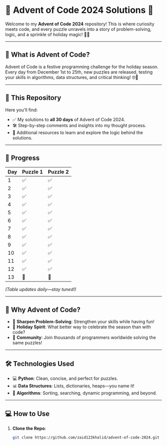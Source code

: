 # 🎄 Advent of Code 2024 Solutions 🎄

Welcome to my **Advent of Code 2024** repository! This is where curiosity meets code, and every puzzle unravels into a story of problem-solving, logic, and a sprinkle of holiday magic! 🧩✨

---

## 🌟 What is Advent of Code?

Advent of Code is a festive programming challenge for the holiday season. Every day from December 1st to 25th, new puzzles are released, testing your skills in algorithms, data structures, and critical thinking! 🤓🎅

---

## 🚀 This Repository

Here you'll find:

- ✅ My solutions to **all 30 days** of Advent of Code 2024.
- 🛠️ Step-by-step comments and insights into my thought process.
- 📝 Additional resources to learn and explore the logic behind the solutions.

---

## 📅 Progress

| Day | Puzzle 1 | Puzzle 2 |
| --- | -------- | -------- |
| 1   | ✅       | ✅       |
| 2   | ✅       | ✅       |
| 3   | ✅       | ✅       |
| 4   | ✅       | ✅       |
| 5   | ✅       | ✅       |
| 6   | ✅       | ✅       |
| 7   | ✅       | ✅       |
| 8   | ✅       | ✅       |
| 9   | ✅       | ✅       |
| 10  | ✅       | ✅       |
| 11  | ✅       | ✅       |
| 12  | ✅       | ✅       |
| 13  | 🚧       | 🚧       |

_(Table updates daily—stay tuned!)_

---

## 🎉 Why Advent of Code?

- 🧠 **Sharpen Problem-Solving**: Strengthen your skills while having fun!
- 🎄 **Holiday Spirit**: What better way to celebrate the season than with code?
- 🤝 **Community**: Join thousands of programmers worldwide solving the same puzzles!

---

## 🛠️ Technologies Used

- 💻 **Python**: Clean, concise, and perfect for puzzles.
- 📊 **Data Structures**: Lists, dictionaries, heaps—you name it!
- 🧩 **Algorithms**: Sorting, searching, dynamic programming, and beyond.

---

## 💻 How to Use

1. **Clone the Repo**:
   ```bash
   git clone https://github.com/zaid123khalid/advent-of-code-2024.git
   ```
